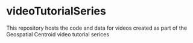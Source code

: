 # videoTutorialSeries
This repository hosts the code and data for videos created as part of the Geospatial Centroid video tutorial serices
